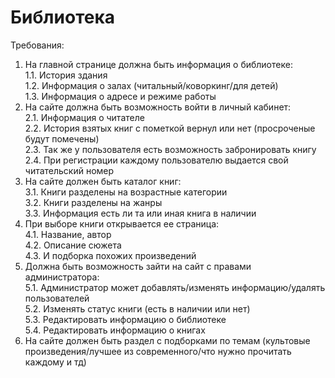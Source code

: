 # Библиотека  
Требования:  
1. На главной странице должна быть информация о библиотеке:  
   1.1. История здания  
   1.2. Информация о залах (читальный/коворкинг/для детей)  
   1.3. Информация о адресе и режиме работы  
2. На сайте должна быть возможность войти в личный кабинет:  
   2.1. Информация о читателе  
   2.2. История взятых книг с пометкой вернул или нет (просроченые будут помечены)  
   2.3. Так же у пользователя есть возможность забронировать книгу  
   2.4. При регистрации каждому пользователю выдается свой читательский номер  
3. На сайте должен быть каталог книг:  
   3.1. Книги разделены на возрастные категории  
   3.2. Книги разделены на жанры  
   3.3. Информация есть ли та или иная книга в наличии  
4. При выборе книги открывается ее страница:  
   4.1. Название, автор  
   4.2. Описание сюжета  
   4.3. И подборка похожих произведений  
5. Должна быть возможность зайти на сайт с правами администратора:  
   5.1. Администратор может добавлять/изменять информацию/удалять пользователей  
   5.2. Изменять статус книги (есть в наличии или нет)  
   5.3. Редактировать информацию о библиотеке  
   5.4. Редактировать информацию о книгах  
6. На сайте должен быть раздел с подборками по темам (культовые произведения/лучшее из современного/что нужно прочитать каждому и тд)  
